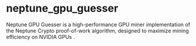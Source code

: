 # neptune_gpu_guesser
Neptune GPU Guesser is a high-performance GPU miner implementation of the Neptune Crypto proof-of-work algorithm, designed to maximize mining efficiency on NVIDIA GPUs .

